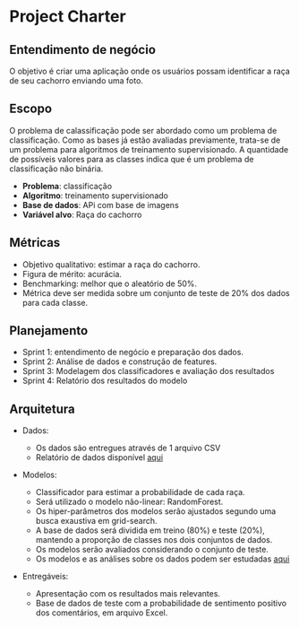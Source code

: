 # Project Charter

## Entendimento de negócio

O objetivo é criar uma aplicação onde os usuários possam identificar a raça de seu cachorro enviando uma foto.


## Escopo

O problema de calassificação pode ser abordado como um problema de classificação. Como as bases já estão avaliadas previamente, trata-se de um problema para algoritmos de treinamento supervisionado. A quantidade de possíveis valores para as classes indica que é um problema de classificação não binária.

* **Problema**: classificação
* **Algoritmo**: treinamento supervisionado
* **Base de dados**: APi com base de imagens
* **Variável alvo**: Raça do cachorro

## Métricas
* Objetivo qualitativo: estimar a raça do cachorro.
* Figura de mérito: acurácia.
* Benchmarking: melhor que o aleatório de 50%.
* Métrica deve ser medida sobre um conjunto de teste de 20% dos dados para cada classe.


## Planejamento
* Sprint 1: entendimento de negócio e preparação dos dados.
* Sprint 2: Análise de dados e construção de features.
* Sprint 3: Modelagem dos classificadores e avaliação dos resultados
* Sprint 4: Relatório dos resultados do modelo

## Arquitetura

* Dados:
  * Os dados são entregues através de 1 arquivo CSV
  * Relatório de dados disponível [aqui](../DataReport/Report.md "Relatório de dados")

* Modelos:
  * Classificador para estimar a probabilidade de cada raça.
  * Será utilizado o modelo não-linear: RandomForest.
  * Os hiper-parâmetros dos modelos serão ajustados segundo uma busca exaustiva em grid-search.
  * A base de dados será dividida em treino (80%) e teste (20%), mantendo a proporção de classes nos dois conjuntos de dados.
  * Os modelos serão avaliados considerando o conjunto de teste.
  * Os modelos e as análises sobre os dados podem ser estudadas [aqui](../Model/Report.md "Relatório de modelagem")
  
  
* Entregáveis:
  * Apresentação com os resultados mais relevantes.
  * Base de dados de teste com a probabilidade de sentimento positivo dos comentários, em arquivo Excel.


